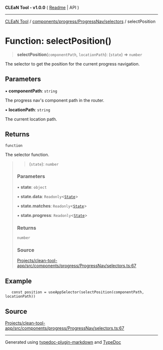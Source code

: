 **CLEaN Tool - v1.0.0** ( [Readme](../../../../../README.md) \| API )

***

[CLEaN Tool](../../../../../modules.md) / [components/progress/ProgressNav/selectors](../README.md) / selectPosition

# Function: selectPosition()

> **selectPosition**(`componentPath`, `locationPath`): (`state`) => `number`

The selector to get the position for the current progress navigation.

## Parameters

▪ **componentPath**: `string`

The progress nav's component path in the router.

▪ **locationPath**: `string`

The current location path.

## Returns

`function`

The selector function.

> > (`state`): `number`
>
> ### Parameters
>
> ▪ **state**: `object`
>
> ▪ **state.data**: `Readonly`\<[`State`](../../../../../reducers/data/interfaces/State.md)\>
>
> ▪ **state.matches**: `Readonly`\<[`State`](../../../../../selectors/progress/private/interfaces/State.md)\>
>
> ▪ **state.progress**: `Readonly`\<[`State`](../../../../../selectors/progress/private/interfaces/State.md)\>
>
> ### Returns
>
> `number`
>
> ### Source
>
> [Projects/clean-tool-app/src/components/progress/ProgressNav/selectors.ts:67](https://github.com/yuckyh/clean-tool-app/)
>

## Example

```tsx
   const position = useAppSelector(selectPosition(componentPath, locationPath))
```

## Source

[Projects/clean-tool-app/src/components/progress/ProgressNav/selectors.ts:67](https://github.com/yuckyh/clean-tool-app/)

***

Generated using [typedoc-plugin-markdown](https://www.npmjs.com/package/typedoc-plugin-markdown) and [TypeDoc](https://typedoc.org/)
